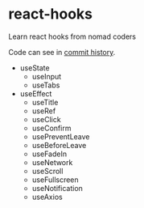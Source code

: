 # react-hooks

Learn react hooks from nomad coders

Code can see in [commit history](https://github.com/woukl22/react-hooks/commits/main).
- useState
  - useInput
  - useTabs
- useEffect
  - useTitle
  - useRef
  - useClick
  - useConfirm
  - usePreventLeave
  - useBeforeLeave
  - useFadeIn
  - useNetwork
  - useScroll
  - useFullscreen
  - useNotification
  - useAxios

